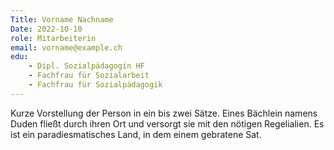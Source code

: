 ```yaml
---
Title: Vorname Nachname
Date: 2022-10-10
role: Mitarbeiterin
email: vorname@example.ch
edu: 
    - Dipl. Sozialpädagogin HF
    - Fachfrau für Sozialarbeit
    - Fachfrau für Sozialpädagogik    
---
```


Kurze Vorstellung der Person in ein
bis zwei Sätze. Eines Bächlein
namens Duden fließt durch ihren
Ort und versorgt sie mit den
nötigen Regelialien. Es ist ein
paradiesmatisches Land, in dem
einem gebratene Sat.